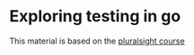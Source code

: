 # Exploring testing in go
This material is based on the [pluralsight course](https://app.pluralsight.com/library/courses/go-create-test-applications/table-of-contents)

